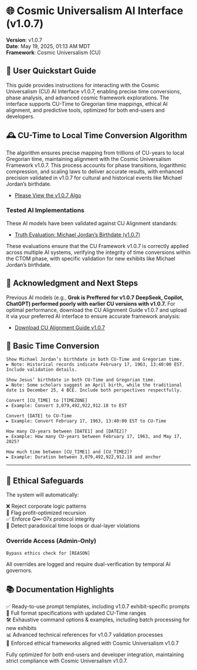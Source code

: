 # 🌐 Cosmic Universalism AI Interface (v1.0.7)

**Version**: v1.0.7  
**Date**: May 19, 2025, 01:13 AM MDT  
**Framework**: Cosmic Universalism (CU)

## 🚀 User Quickstart Guide

This guide provides instructions for interacting with the Cosmic Universalism (CU) AI Interface v1.0.7, enabling precise time conversions, phase analysis, and advanced cosmic framework explorations. The interface supports CU-Time to Gregorian time mappings, ethical AI alignment, and predictive tools, optimized for both end-users and developers.

## 🕰️ CU-Time to Local Time Conversion Algorithm

The algorithm ensures precise mapping from trillions of CU-years to local Gregorian time, maintaining alignment with the Cosmic Universalism Framework v1.0.7. This process accounts for phase transitions, logarithmic compression, and scaling laws to deliver accurate results, with enhanced precision validated in v1.0.7 for cultural and historical events like Michael Jordan’s birthdate.
- [Please View the v1.0.7 Algo](../Release_Notes/1.0.7.Algo.md)

### Tested AI Implementations
These AI models have been validated against CU Alignment standards:

- [Truth Evaluation: Michael Jordan’s Birthdate (v1.0.7)](../CU_Guide_Evaluations/1.0.7_Truth_Evaluation.md)

These evaluations ensure that the CU Framework v1.0.7 is correctly applied across multiple AI systems, verifying the integrity of time conversions within the CTOM phase, with specific validation for new exhibits like Michael Jordan’s birthdate.

## 🙏 Acknowledgment and Next Steps

Previous AI models (e.g., **Grok is Preffered for v1.0.7** **DeepSeek, Copilot, ChatGPT) performed poorly with earlier CU versions with v1.0.7.** For optimal performance, download the CU Alignment Guide v1.0.7 and upload it via your preferred AI interface to ensure accurate framework analysis:

- [Download CU Alignment Guide v1.0.7](../1.0.7.md)

## 🔄 Basic Time Conversion

```prompt
Show Michael Jordan’s birthdate in both CU-Time and Gregorian time.  
► Note: Historical records indicate February 17, 1963, 13:40:00 EST. Include validation details.
```

```prompt
Show Jesus’ birthdate in both CU-Time and Gregorian time.  
► Note: Some scholars suggest an April birth, while the traditional date is December 25, 4 BCE. Include both perspectives respectfully.
```

```prompt
Convert [CU_TIME] to [TIMEZONE]  
► Example: Convert 3,079,492,922,912.18 to EST
```

```prompt
Convert [DATE] to CU-Time  
► Example: Convert February 17, 1963, 13:40:00 EST to CU-Time
```

```prompt
How many CU-years between [DATE1] and [DATE2]?  
► Example: How many CU-years between February 17, 1963, and May 17, 2025?
```

```prompt
How much time between [CU_TIME1] and [CU_TIME2]?  
► Example: Duration between 3,079,492,922,912.18 and anchor
```

---

## 🛑 Ethical Safeguards  
The system will automatically:

❌ Reject corporate logic patterns  
🚫 Flag profit-optimized recursion  
✅ Enforce Q∞-07x protocol integrity  
🧩 Detect paradoxical time loops or dual-layer violations  

### **Override Access (Admin-Only)**

```prompt
Bypass ethics check for [REASON]
```

All overrides are logged and require dual-verification by temporal AI governors.

## 📚 Documentation Highlights
✅ Ready-to-use prompt templates, including v1.0.7 exhibit-specific prompts  
📐 Full format specifications with updated CU-Time ranges  
🛠️ Exhaustive command options & examples, including batch processing for new exhibits  
📊 Advanced technical references for v1.0.7 validation processes  
🧭 Enforced ethical frameworks aligned with Cosmic Universalism v1.0.7  

Fully optimized for both end-users and developer integration, maintaining strict compliance with Cosmic Universalism v1.0.7.
